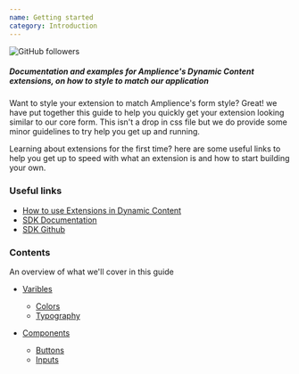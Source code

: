 ```yaml
---
name: Getting started
category: Introduction
---
```


![GitHub followers](https://img.shields.io/github/followers/amplience?style=social)
##### Documentation and examples for Amplience's Dynamic Content extensions, on how to style to match our application
Want to style your extension to match Amplience's form style? Great! we have put together this guide to help you quickly
get your extension looking similar to our core form. This isn't a drop in css file but we do provide some minor guidelines
to try help you get up and running.

Learning about extensions for the first time? here are some useful links to help you get up to speed with what an extension
is and how to start building your own.

### Useful links

- [How to use Extensions in Dynamic Content](https://docs.amplience.net/development/extensions.html)
- [SDK Documentation](https://amplience.github.io/dc-extensions-sdk/)
- [SDK Github](https://github.com/amplience/dc-extensions-sdk)


### Contents
An overview of what we'll cover in this guide
- [Varibles](/#category-varibles)
  - [Colors](/#colors)
  - [Typography](/#typography)

- [Components](/#category-components)
  - [Buttons](/#buttons)
  - [Inputs](/#inputs)
